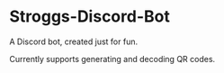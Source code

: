 # Stroggs-Discord-Bot

A Discord bot, created just for fun.

Currently supports generating and decoding QR codes.
